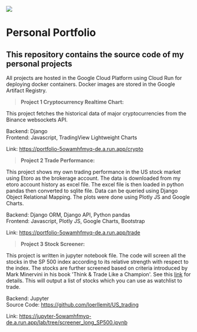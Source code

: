 <a href="https://portfolio-5owamhfmyq-de.a.run.app"><img src="https://img.shields.io/badge/launch-homepage-yellowgreen.svg"/></a>

# Personal Portfolio

## This repository contains the source code of my personal projects

All projects are hosted in the Google Cloud Platform using Cloud Run for deploying docker containers. Docker images are stored in the Google Artifact Registry.

> **Project 1 Cryptocurrency Realtime Chart:**

This project fetches the historical data of major cryptocurrencies from the Binance websockets API.

Backend: Django \
Frontend: Javascript, TradingView Lightweight Charts

Link: https://portfolio-5owamhfmyq-de.a.run.app/crypto

> **Project 2 Trade Performance:**

This project shows my own trading performance in the US stock market using Etoro as the brokerage account. The data is downloaded from my etoro account history as excel file. The excel file is then loaded in python pandas then converted to sqlite file. Data can be queried using Django Object Relational Mapping. The plots were done using Plotly JS and Google Charts.

Backend: Django ORM, Django API, Python pandas \
Frontend: Javascript, Plotly JS, Google Charts, Bootstrap

Link: https://portfolio-5owamhfmyq-de.a.run.app/trade

> **Project 3 Stock Screener:**

This project is written in jupyter notebook file.
The code will screen all the stocks in the SP 500 index according to its relative strength with respect to the index. The stocks are further screened based on criteria introduced by Mark Minervini in his book 'Think & Trade Like a Champion'. See this [link](https://in.tradingview.com/script/88aL78Qh-TwP-Mark-Minervini-Trend-Template-Criteria/) for details. This will output a list of stocks which you can use as watchlist to trade.

Backend: Jupyter \
Source Code: https://github.com/loerllemit/US_trading

Link: https://jupyter-5owamhfmyq-de.a.run.app/lab/tree/screener_long_SP500.ipynb
